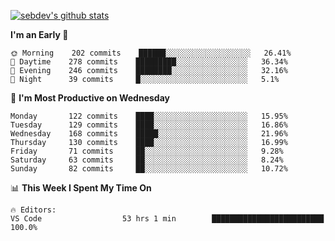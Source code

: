 [![sebdev's github stats](https://github-readme-stats.vercel.app/api?username=sebdeveloper6952&theme=vue-dark)](https://github.com/anuraghazra/github-readme-stats)
<!--START_SECTION:waka-->
**I'm an Early 🐤** 

```text
🌞 Morning    202 commits    ██████░░░░░░░░░░░░░░░░░░░   26.41% 
🌆 Daytime    278 commits    █████████░░░░░░░░░░░░░░░░   36.34% 
🌃 Evening    246 commits    ████████░░░░░░░░░░░░░░░░░   32.16% 
🌙 Night      39 commits     █░░░░░░░░░░░░░░░░░░░░░░░░   5.1%

```
📅 **I'm Most Productive on Wednesday** 

```text
Monday       122 commits    ████░░░░░░░░░░░░░░░░░░░░░   15.95% 
Tuesday      129 commits    ████░░░░░░░░░░░░░░░░░░░░░   16.86% 
Wednesday    168 commits    █████░░░░░░░░░░░░░░░░░░░░   21.96% 
Thursday     130 commits    ████░░░░░░░░░░░░░░░░░░░░░   16.99% 
Friday       71 commits     ██░░░░░░░░░░░░░░░░░░░░░░░   9.28% 
Saturday     63 commits     ██░░░░░░░░░░░░░░░░░░░░░░░   8.24% 
Sunday       82 commits     ██░░░░░░░░░░░░░░░░░░░░░░░   10.72%

```


📊 **This Week I Spent My Time On** 

```text
🔥 Editors: 
VS Code                  53 hrs 1 min        █████████████████████████   100.0%

```


<!--END_SECTION:waka-->
